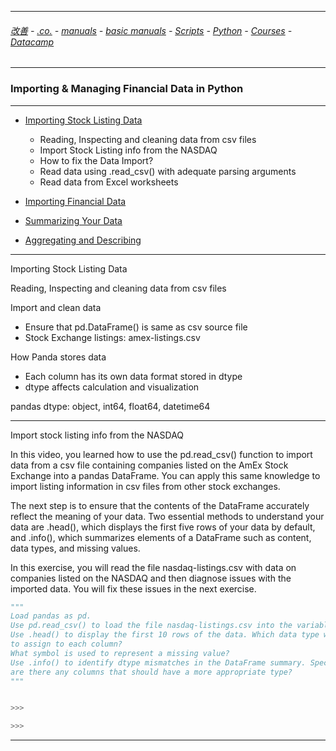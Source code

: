
---

###### [改善](https://github.com/ttltrk/0C/blob/master/README.MD) - [.co.](https://github.com/ttltrk/PRG/blob/master/CODING.MD) - [manuals](https://github.com/ttltrk/PRG/blob/master/MAN.MD) - [basic manuals](https://github.com/ttltrk/PRG/blob/master/MANUALS.MD) - [Scripts](https://github.com/ttltrk/PRG/blob/master/PY/DOC/SC/SC.MD) - [Python](https://github.com/ttltrk/PRG/blob/master/PY/DOC/OPYM/OPYM.MD) - [Courses](https://github.com/ttltrk/PRG/blob/master/PY/DOC/OPYM/13/COURSES.MD) - [Datacamp](https://github.com/ttltrk/PRG/blob/master/PY/DOC/OPYM/13/02/DATACAMP.MD)

---

### Importing & Managing Financial Data in Python

---

* [Importing Stock Listing Data]()
  + Reading, Inspecting and cleaning data from csv files
  + Import Stock Listing info from the NASDAQ
  + How to fix the Data Import?
  + Read data using .read_csv() with adequate parsing arguments
  + Read data from Excel worksheets
  

* [Importing Financial Data]()

* [Summarizing Your Data]()

* [Aggregating and Describing]()

---

Importing Stock Listing Data


Reading, Inspecting and cleaning data from csv files

Import and clean data
  * Ensure that pd.DataFrame() is same as csv source file
  * Stock Exchange listings: amex-listings.csv
  
How Panda stores data
  * Each column has its own data format stored in dtype
  * dtype affects calculation and visualization
  
  pandas dtype: object, int64, float64, datetime64

---

Import stock listing info from the NASDAQ

In this video, you learned how to use the pd.read_csv() function to import data from a csv file 
containing companies listed on the AmEx Stock Exchange into a pandas DataFrame. You can apply this same knowledge 
to import listing information in csv files from other stock exchanges.

The next step is to ensure that the contents of the DataFrame accurately reflect the meaning of your data. 
Two essential methods to understand your data are .head(), which displays the first five rows of your data by default, 
and .info(), which summarizes elements of a DataFrame such as content, data types, and missing values.

In this exercise, you will read the file nasdaq-listings.csv with data on companies listed on the NASDAQ and then diagnose issues 
with the imported data. You will fix these issues in the next exercise.

```python
"""
Load pandas as pd.
Use pd.read_csv() to load the file nasdaq-listings.csv into the variable nasdaq.
Use .head() to display the first 10 rows of the data. Which data type would you expect pandas 
to assign to each column? 
What symbol is used to represent a missing value?
Use .info() to identify dtype mismatches in the DataFrame summary. Specifically, 
are there any columns that should have a more appropriate type?
"""


>>>

>>>
```

---


